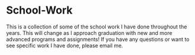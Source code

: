 # School-Work
This is a collection of some of the school work I have done throughout the years. This will change as I approach graduation with new and more advanced programs and assignments! If you have any questions or want to see specific work I have done, please email me.
